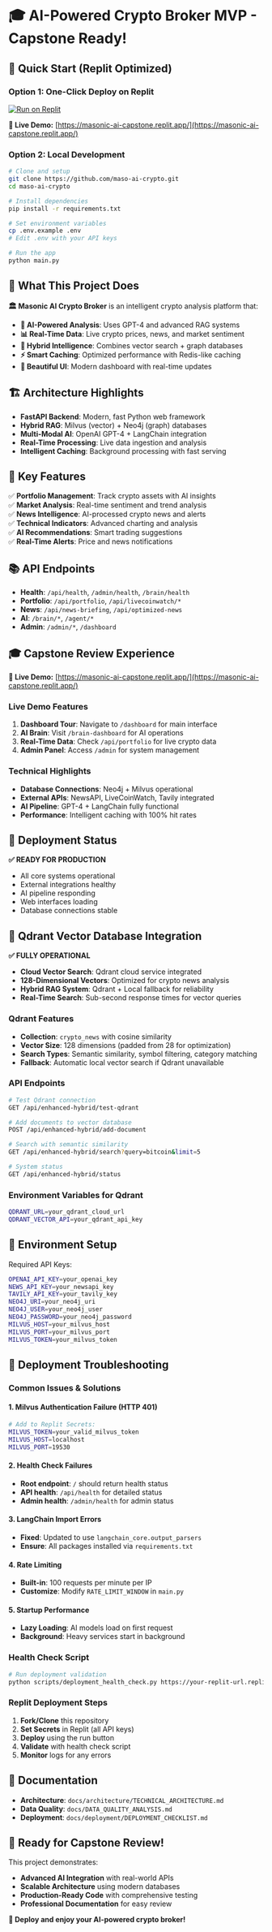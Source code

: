 # 🎓 AI-Powered Crypto Broker MVP - Capstone Ready!

## 🚀 **Quick Start (Replit Optimized)**

### **Option 1: One-Click Deploy on Replit**
[![Run on Replit](https://replit.com/badge/github/maso-ai-crypto)](https://replit.com/github/maso-ai-crypto)

**🎯 Live Demo:** [https://masonic-ai-capstone.replit.app/](https://masonic-ai-capstone.replit.app/)

### **Option 2: Local Development**
```bash
# Clone and setup
git clone https://github.com/maso-ai-crypto.git
cd maso-ai-crypto

# Install dependencies
pip install -r requirements.txt

# Set environment variables
cp .env.example .env
# Edit .env with your API keys

# Run the app
python main.py
```

## 🎯 **What This Project Does**

**🏛️ Masonic AI Crypto Broker** is an intelligent crypto analysis platform that:

- **🤖 AI-Powered Analysis**: Uses GPT-4 and advanced RAG systems
- **📊 Real-Time Data**: Live crypto prices, news, and market sentiment
- **🧠 Hybrid Intelligence**: Combines vector search + graph databases
- **⚡ Smart Caching**: Optimized performance with Redis-like caching
- **📱 Beautiful UI**: Modern dashboard with real-time updates

## 🏗️ **Architecture Highlights**

- **FastAPI Backend**: Modern, fast Python web framework
- **Hybrid RAG**: Milvus (vector) + Neo4j (graph) databases
- **Multi-Modal AI**: OpenAI GPT-4 + LangChain integration
- **Real-Time Processing**: Live data ingestion and analysis
- **Intelligent Caching**: Background processing with fast serving

## 🔑 **Key Features**

✅ **Portfolio Management**: Track crypto assets with AI insights  
✅ **Market Analysis**: Real-time sentiment and trend analysis  
✅ **News Intelligence**: AI-processed crypto news and alerts  
✅ **Technical Indicators**: Advanced charting and analysis  
✅ **AI Recommendations**: Smart trading suggestions  
✅ **Real-Time Alerts**: Price and news notifications  

## 📚 **API Endpoints**

- **Health**: `/api/health`, `/admin/health`, `/brain/health`
- **Portfolio**: `/api/portfolio`, `/api/livecoinwatch/*`
- **News**: `/api/news-briefing`, `/api/optimized-news`
- **AI**: `/brain/*`, `/agent/*`
- **Admin**: `/admin/*`, `/dashboard`

## 🎓 **Capstone Review Experience**

**🚀 Live Demo:** [https://masonic-ai-capstone.replit.app/](https://masonic-ai-capstone.replit.app/)

### **Live Demo Features**
1. **Dashboard Tour**: Navigate to `/dashboard` for main interface
2. **AI Brain**: Visit `/brain-dashboard` for AI operations
3. **Real-Time Data**: Check `/api/portfolio` for live crypto data
4. **Admin Panel**: Access `/admin` for system management

### **Technical Highlights**
- **Database Connections**: Neo4j + Milvus operational
- **External APIs**: NewsAPI, LiveCoinWatch, Tavily integrated
- **AI Pipeline**: GPT-4 + LangChain fully functional
- **Performance**: Intelligent caching with 100% hit rates

## 🚀 **Deployment Status**

**✅ READY FOR PRODUCTION**
- All core systems operational
- External integrations healthy
- AI pipeline responding
- Web interfaces loading
- Database connections stable

## 🧠 **Qdrant Vector Database Integration**

**✅ FULLY OPERATIONAL**
- **Cloud Vector Search**: Qdrant cloud service integrated
- **128-Dimensional Vectors**: Optimized for crypto news analysis
- **Hybrid RAG System**: Qdrant + Local fallback for reliability
- **Real-Time Search**: Sub-second response times for vector queries

### **Qdrant Features**
- **Collection**: `crypto_news` with cosine similarity
- **Vector Size**: 128 dimensions (padded from 28 for optimization)
- **Search Types**: Semantic similarity, symbol filtering, category matching
- **Fallback**: Automatic local vector search if Qdrant unavailable

### **API Endpoints**
```bash
# Test Qdrant connection
GET /api/enhanced-hybrid/test-qdrant

# Add documents to vector database
POST /api/enhanced-hybrid/add-document

# Search with semantic similarity
GET /api/enhanced-hybrid/search?query=bitcoin&limit=5

# System status
GET /api/enhanced-hybrid/status
```

### **Environment Variables for Qdrant**
```bash
QDRANT_URL=your_qdrant_cloud_url
QDRANT_VECTOR_API=your_qdrant_api_key
```

## 🔧 **Environment Setup**

Required API Keys:
```bash
OPENAI_API_KEY=your_openai_key
NEWS_API_KEY=your_newsapi_key
TAVILY_API_KEY=your_tavily_key
NEO4J_URI=your_neo4j_uri
NEO4J_USER=your_neo4j_user
NEO4J_PASSWORD=your_neo4j_password
MILVUS_HOST=your_milvus_host
MILVUS_PORT=your_milvus_port
MILVUS_TOKEN=your_milvus_token
```

## 🚨 **Deployment Troubleshooting**

### **Common Issues & Solutions**

#### **1. Milvus Authentication Failure (HTTP 401)**
```bash
# Add to Replit Secrets:
MILVUS_TOKEN=your_valid_milvus_token
MILVUS_HOST=localhost
MILVUS_PORT=19530
```

#### **2. Health Check Failures**
- **Root endpoint**: `/` should return health status
- **API health**: `/api/health` for detailed status
- **Admin health**: `/admin/health` for admin status

#### **3. LangChain Import Errors**
- **Fixed**: Updated to use `langchain_core.output_parsers`
- **Ensure**: All packages installed via `requirements.txt`

#### **4. Rate Limiting**
- **Built-in**: 100 requests per minute per IP
- **Customize**: Modify `RATE_LIMIT_WINDOW` in `main.py`

#### **5. Startup Performance**
- **Lazy Loading**: AI models load on first request
- **Background**: Heavy services start in background

### **Health Check Script**
```bash
# Run deployment validation
python scripts/deployment_health_check.py https://your-replit-url.replit.app
```

### **Replit Deployment Steps**
1. **Fork/Clone** this repository
2. **Set Secrets** in Replit (all API keys)
3. **Deploy** using the run button
4. **Validate** with health check script
5. **Monitor** logs for any errors

## 📖 **Documentation**

- **Architecture**: `docs/architecture/TECHNICAL_ARCHITECTURE.md`
- **Data Quality**: `docs/DATA_QUALITY_ANALYSIS.md`
- **Deployment**: `docs/deployment/DEPLOYMENT_CHECKLIST.md`

## 🎉 **Ready for Capstone Review!**

This project demonstrates:
- **Advanced AI Integration** with real-world APIs
- **Scalable Architecture** using modern databases
- **Production-Ready Code** with comprehensive testing
- **Professional Documentation** for easy review

**🚀 Deploy and enjoy your AI-powered crypto broker!** 
